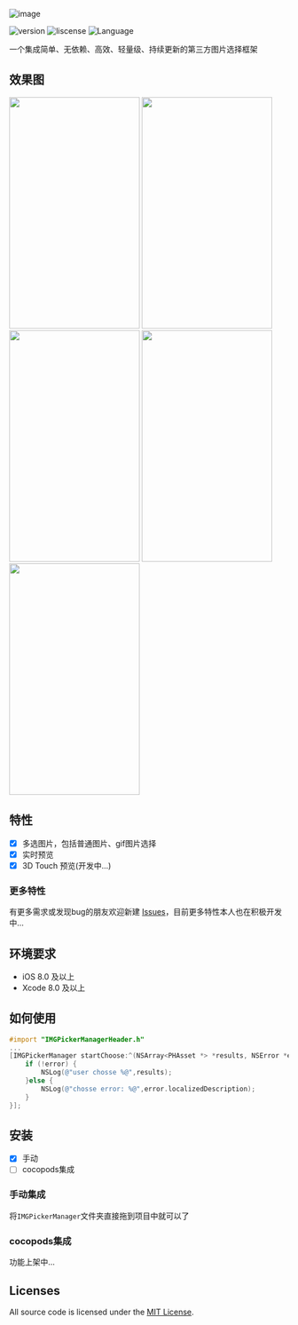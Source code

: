 ![image](https://github.com/TongFangyuan/IMGPickerManager/blob/master/IMGPickerManager.png)

![version](https://img.shields.io/badge/version-v0.1.0-green.svg)
![liscense](https://img.shields.io/badge/license-MIT-lightgrey.svg)
![Language](https://img.shields.io/badge/Language-%20Objective%20C%20-blue.svg)

一个集成简单、无依赖、高效、轻量级、持续更新的第三方图片选择框架

效果图
------
<img src="https://github.com/TongFangyuan/IMGPickerManager/blob/master/images/image_01.png" width="235" height="417"/>
<img src="https://github.com/TongFangyuan/IMGPickerManager/blob/master/images/image_02.png" width="235" height="417"/>
<img src="https://github.com/TongFangyuan/IMGPickerManager/blob/master/images/image_03.png" width="235" height="417"/>
<img src="https://github.com/TongFangyuan/IMGPickerManager/blob/master/images/image_04.png" width="235" height="417"/>
<img src="https://github.com/TongFangyuan/IMGPickerManager/blob/master/images/image_05.png" width="235" height="417"/>

特性
-----

- [x] 多选图片，包括普通图片、gif图片选择
- [x] 实时预览
- [x] 3D Touch 预览(开发中...)

### 更多特性

有更多需求或发现bug的朋友欢迎新建 [Issues](https://github.com/TongFangyuan/IMGPickerManager/issues/new)，目前更多特性本人也在积极开发中...


环境要求
----

- iOS 8.0 及以上
- Xcode 8.0 及以上

如何使用
----

```objective-c
#import "IMGPickerManagerHeader.h"
...
[IMGPickerManager startChoose:^(NSArray<PHAsset *> *results, NSError *error) {
    if (!error) {
        NSLog(@"user chosse %@",results);
    }else {
        NSLog(@"chosse error: %@",error.localizedDescription);
    }
}];
```

安装
----

- [x] 手动
- [ ] cocopods集成

### 手动集成
将`IMGPickerManager`文件夹直接拖到项目中就可以了

### cocopods集成
功能上架中...


Licenses
----
All source code is licensed under the [MIT License](https://github.com/TongFangyuan/IMGPickerManager/blob/master/LICENSE).

